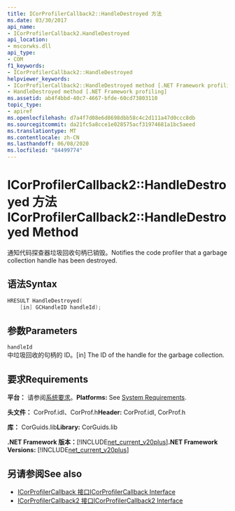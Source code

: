 ```yaml
---
title: ICorProfilerCallback2::HandleDestroyed 方法
ms.date: 03/30/2017
api_name:
- ICorProfilerCallback2.HandleDestroyed
api_location:
- mscorwks.dll
api_type:
- COM
f1_keywords:
- ICorProfilerCallback2::HandleDestroyed
helpviewer_keywords:
- ICorProfilerCallback2::HandleDestroyed method [.NET Framework profiling]
- HandleDestroyed method [.NET Framework profiling]
ms.assetid: ab4f4bbd-40c7-4667-bfde-60cd73803110
topic_type:
- apiref
ms.openlocfilehash: d7a4f7d08e6d8698dbb58c4c2d111a47d0ccc8db
ms.sourcegitcommit: da21fc5a8cce1e028575acf31974681a1bc5aeed
ms.translationtype: MT
ms.contentlocale: zh-CN
ms.lasthandoff: 06/08/2020
ms.locfileid: "84499774"
---
```

# <a name="icorprofilercallback2handledestroyed-method"></a><span data-ttu-id="6b503-102">ICorProfilerCallback2::HandleDestroyed 方法</span><span class="sxs-lookup"><span data-stu-id="6b503-102">ICorProfilerCallback2::HandleDestroyed Method</span></span>
<span data-ttu-id="6b503-103">通知代码探查器垃圾回收句柄已销毁。</span><span class="sxs-lookup"><span data-stu-id="6b503-103">Notifies the code profiler that a garbage collection handle has been destroyed.</span></span>  
  
## <a name="syntax"></a><span data-ttu-id="6b503-104">语法</span><span class="sxs-lookup"><span data-stu-id="6b503-104">Syntax</span></span>  
  
```cpp  
HRESULT HandleDestroyed(  
    [in] GCHandleID handleId);  
```  
  
## <a name="parameters"></a><span data-ttu-id="6b503-105">参数</span><span class="sxs-lookup"><span data-stu-id="6b503-105">Parameters</span></span>  
 `handleId`  
 <span data-ttu-id="6b503-106">中垃圾回收的句柄的 ID。</span><span class="sxs-lookup"><span data-stu-id="6b503-106">[in] The ID of the handle for the garbage collection.</span></span>  
  
## <a name="requirements"></a><span data-ttu-id="6b503-107">要求</span><span class="sxs-lookup"><span data-stu-id="6b503-107">Requirements</span></span>  
 <span data-ttu-id="6b503-108">**平台：** 请参阅[系统要求](../../get-started/system-requirements.md)。</span><span class="sxs-lookup"><span data-stu-id="6b503-108">**Platforms:** See [System Requirements](../../get-started/system-requirements.md).</span></span>  
  
 <span data-ttu-id="6b503-109">**头文件：** CorProf.idl、CorProf.h</span><span class="sxs-lookup"><span data-stu-id="6b503-109">**Header:** CorProf.idl, CorProf.h</span></span>  
  
 <span data-ttu-id="6b503-110">**库：** CorGuids.lib</span><span class="sxs-lookup"><span data-stu-id="6b503-110">**Library:** CorGuids.lib</span></span>  
  
 <span data-ttu-id="6b503-111">**.NET Framework 版本：**[!INCLUDE[net_current_v20plus](../../../../includes/net-current-v20plus-md.md)]</span><span class="sxs-lookup"><span data-stu-id="6b503-111">**.NET Framework Versions:** [!INCLUDE[net_current_v20plus](../../../../includes/net-current-v20plus-md.md)]</span></span>  
  
## <a name="see-also"></a><span data-ttu-id="6b503-112">另请参阅</span><span class="sxs-lookup"><span data-stu-id="6b503-112">See also</span></span>

- [<span data-ttu-id="6b503-113">ICorProfilerCallback 接口</span><span class="sxs-lookup"><span data-stu-id="6b503-113">ICorProfilerCallback Interface</span></span>](icorprofilercallback-interface.md)
- [<span data-ttu-id="6b503-114">ICorProfilerCallback2 接口</span><span class="sxs-lookup"><span data-stu-id="6b503-114">ICorProfilerCallback2 Interface</span></span>](icorprofilercallback2-interface.md)
